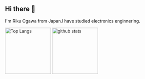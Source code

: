 ## Hi there 👋

I'm Riku Ogawa from Japan.I have studied electronics enginnering.

<p align="left"> 
  <img alt="Top Langs" height="150px" src="https://github-readme-stats.vercel.app/api/top-langs/?username=matapaku&layout=compact&show_icons=true&theme=onedark" />
  <img alt="github stats" height="150px" src="https://github-readme-stats.vercel.app/api?username=matapaku&theme=radical&show_icons=ture" />
</p>



